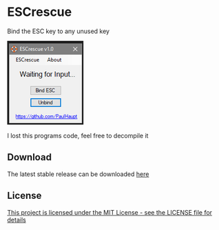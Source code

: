 # ESCrescue
Bind the ESC key to any unused key

![screenshot](images/screenshot.PNG)

I lost this programs code, feel free to decompile it

## Download

The latest stable release can be downloaded [here](https://github.com/PaulHaupt/ESCrescue/blob/master/ESCrescue.exe?raw=true)

## License

[This project is licensed under the MIT License - see the LICENSE file for details](https://github.com/PaulHaupt/ESCrescue/blob/master/LICENSE)
